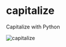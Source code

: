 # capitalize
 Capitalize with Python

![capitalize](https://user-images.githubusercontent.com/18248422/181863312-f4cd853f-ee2f-49f4-a558-3c5ecefb7e1d.png)
